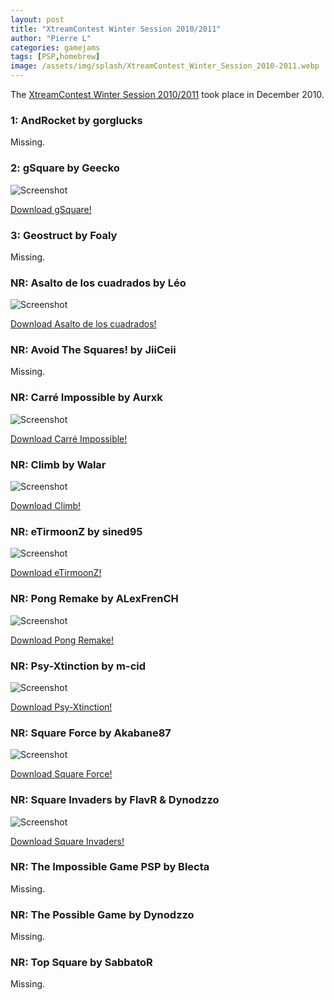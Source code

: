 ```yaml
---
layout: post
title: "XtreamContest Winter Session 2010/2011"
author: "Pierre L"
categories: gamejams
tags: [PSP,homebrew]
image: /assets/img/splash/XtreamContest_Winter_Session_2010-2011.webp
---
```


The [XtreamContest Winter Session 2010/2011](https://web.archive.org/web/20110209113749/http://www.xtreamlua.com:80/forums/viewtopic.php?f=13&t=5838) took place in December 2010.

### 1: AndRocket by gorglucks

Missing.

### 2: gSquare by Geecko

![Screenshot](https://github.com/PSP-Archive/PSP-Archive.github.io/raw/gh-pages/assets/img/snaps/GSQU01596_00000.webp)

<a href="https://archive.org/details/gSquare.7z">Download gSquare!</a>

### 3: Geostruct by Foaly

Missing.

### NR: Asalto de los cuadrados by Léo

![Screenshot](https://github.com/PSP-Archive/PSP-Archive.github.io/raw/gh-pages/assets/img/snaps/ADC-00529_00000.webp)

<a href="https://archive.org/details/adc-beta.-7z">Download Asalto de los cuadrados!</a>

### NR: Avoid The Squares! by JiiCeii

Missing.

### NR: Carré Impossible by Aurxk

![Screenshot](https://github.com/PSP-Archive/PSP-Archive.github.io/raw/gh-pages/assets/img/snaps/CARR01636_00000.webp)

<a href="https://archive.org/details/carre-impossible">Download Carré Impossible!</a>

### NR: Climb by Walar

![Screenshot](https://github.com/PSP-Archive/PSP-Archive.github.io/raw/gh-pages/assets/img/snaps/climb-walar.webp)

<a href="https://archive.org/details/climb.-7z">Download Climb!</a>

### NR: eTirmoonZ by sined95

![Screenshot](https://github.com/PSP-Archive/PSP-Archive.github.io/raw/gh-pages/assets/img/snaps/ETIR01036_00000.webp)

<a href="https://archive.org/details/eTiremoonZ.7z">Download eTirmoonZ!</a>

### NR: Pong Remake by ALexFrenCH

![Screenshot](https://github.com/PSP-Archive/PSP-Archive.github.io/raw/gh-pages/assets/img/snaps/PONG01033_00000.webp)

<a href="https://archive.org/details/pong-remake.-7z">Download Pong Remake!</a>

### NR: Psy-Xtinction by m-cid

![Screenshot](https://github.com/PSP-Archive/PSP-Archive.github.io/raw/gh-pages/assets/img/snaps/psyxtinction.webp)

<a href="https://archive.org/details/psy-xtinction_v1.0.1.7z">Download Psy-Xtinction!</a>

### NR: Square Force by Akabane87

![Screenshot](https://github.com/PSP-Archive/PSP-Archive.github.io/raw/gh-pages/assets/img/snaps/SQUA01120_00000.webp)

<a href="https://archive.org/details/square-force.-7z">Download Square Force!</a>

### NR: Square Invaders by FlavR & Dynodzzo

![Screenshot](https://github.com/PSP-Archive/PSP-Archive.github.io/raw/gh-pages/assets/img/snaps/squareinvaders.webp)

<a href="https://archive.org/details/square-invaders.-7z">Download Square Invaders!</a>

### NR: The Impossible Game PSP by Blecta

Missing.

### NR: The Possible Game by Dynodzzo

Missing.

### NR: Top Square by SabbatoR

Missing.
